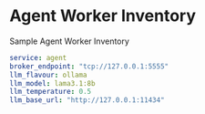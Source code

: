 # Agent Worker Inventory

Sample Agent Worker Inventory

``` yaml
service: agent
broker_endpoint: "tcp://127.0.0.1:5555"
llm_flavour: ollama
llm_model: lama3.1:8b
llm_temperature: 0.5
llm_base_url: "http://127.0.0.1:11434"
```